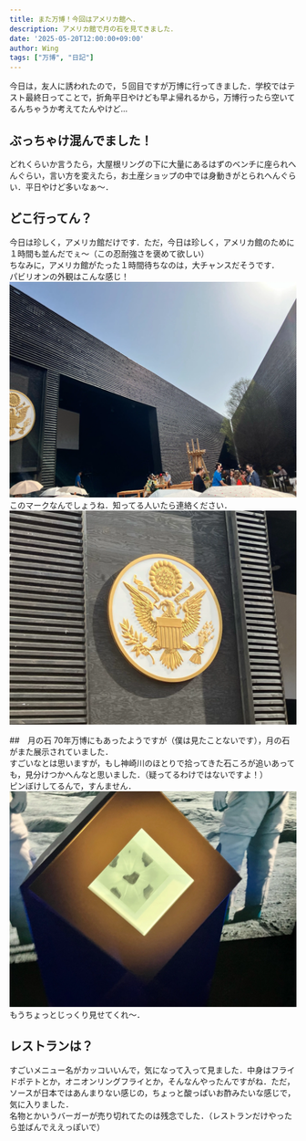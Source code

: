 ```yaml
---
title: また万博！今回はアメリカ館へ．
description: アメリカ館で月の石を見てきました．
date: '2025-05-20T12:00:00+09:00'
author: Wing
tags: ["万博", "日記"]
---
```


今日は，友人に誘われたので，５回目ですが万博に行ってきました．学校ではテスト最終日ってことで，折角平日やけども早よ帰れるから，万博行ったら空いてるんちゃうか考えてたんやけど...  

<!--more-->

## ぶっちゃけ混んでました！
どれくらいか言うたら，大屋根リングの下に大量にあるはずのベンチに座られへんぐらい，言い方を変えたら，お土産ショップの中では身動きがとられへんぐらい．平日やけど多いなぁ〜．

## どこ行ってん？
今日は珍しく，アメリカ館だけです．ただ，今日は珍しく，アメリカ館のために１時間も並んだでぇ〜（この忍耐強さを褒めて欲しい）  
ちなみに，アメリカ館がたった１時間待ちなのは，大チャンスだそうです．  
パビリオンの外観はこんな感じ！  
![パビリオン外観](IMG_2983.webp)  
このマークなんでしょうね．知ってる人いたら連絡ください．  
![謎マーク](IMG_2984.webp)  

##　月の石
70年万博にもあったようですが（僕は見たことないです），月の石がまた展示されていました．  
すごいなとは思いますが，もし神崎川のほとりで拾ってきた石ころが追いあっても，見分けつかへんなと思いました．（疑ってるわけではないですよ！）  
ピンぼけしてるんで，すんません．
![月の石](IMG_2986.webp)  
もうちょっとじっくり見せてくれ〜．  

## レストランは？
すごいメニュー名がカッコいいんで，気になって入って見ました．中身はフライドポテトとか，オニオンリングフライとか，そんなんやったんですがね．ただ，ソースが日本ではあんまりない感じの，ちょっと酸っぱいお酢みたいな感じで，気に入りました．  
名物とかいうバーガーが売り切れてたのは残念でした．（レストランだけやったら並ばんでええっぽいで）